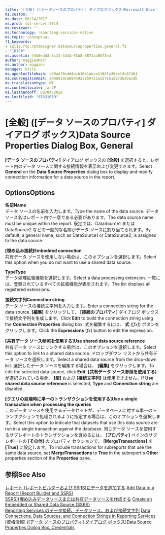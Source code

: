 ```yaml
---
title: '[全般] ([データソースのプロパティ] ダイアログボックス)Microsoft Docs'
ms.custom: ''
ms.date: 06/14/2017
ms.prod: sql-server-2014
ms.reviewer: ''
ms.technology: reporting-services-native
ms.topic: conceptual
f1_keywords:
- sql12.rtp.rptdesigner.datasourceproperties.general.f1
- "10120"
ms.assetid: 44b5edd3-5c11-4d3d-91b8-5871aa0572ed
author: maggiesMSFT
ms.author: maggies
manager: kfile
ms.openlocfilehash: c79ad70cdd4dcb10e1abce1102fa39eef4c67461
ms.sourcegitcommit: ad4d92dce894592a259721a1571b1d8736abacdb
ms.translationtype: MT
ms.contentlocale: ja-JP
ms.lasthandoff: 08/04/2020
ms.locfileid: "87631659"
---
```

# <a name="data-source-properties-dialog-box-general"></a><span data-ttu-id="98e1a-102">[全般] ([データ ソースのプロパティ] ダイアログ ボックス)</span><span class="sxs-lookup"><span data-stu-id="98e1a-102">Data Source Properties Dialog Box, General</span></span>
  <span data-ttu-id="98e1a-103">**[データ ソースのプロパティ]** ダイアログ ボックスの **[全般]** を選択すると、レポート内のデータ ソースに関する接続情報を表示および変更できます。</span><span class="sxs-lookup"><span data-stu-id="98e1a-103">Select **General** on the **Data Source Properties** dialog box to display and modify connection information for a data source in the report.</span></span>  
  
## <a name="options"></a><span data-ttu-id="98e1a-104">Options</span><span class="sxs-lookup"><span data-stu-id="98e1a-104">Options</span></span>  
 <span data-ttu-id="98e1a-105">**名前**</span><span class="sxs-lookup"><span data-stu-id="98e1a-105">**Name**</span></span>  
 <span data-ttu-id="98e1a-106">データ ソースの名前を入力します。</span><span class="sxs-lookup"><span data-stu-id="98e1a-106">Type the name of the data source.</span></span> <span data-ttu-id="98e1a-107">データ ソース名はレポート内で一意である必要があります。</span><span class="sxs-lookup"><span data-stu-id="98e1a-107">The data source name must be unique within the report.</span></span> <span data-ttu-id="98e1a-108">既定では、DataSource1 または DataSource2 などの一般的な名前がデータ ソースに割り当てられます。</span><span class="sxs-lookup"><span data-stu-id="98e1a-108">By default, a general name, such as DataSource1 or DataSource2, is assigned to the data source.</span></span>  
  
 <span data-ttu-id="98e1a-109">**[埋め込み接続]**</span><span class="sxs-lookup"><span data-stu-id="98e1a-109">**Embedded connection**</span></span>  
 <span data-ttu-id="98e1a-110">共有データ ソースを使用しない場合は、このオプションを選択します。</span><span class="sxs-lookup"><span data-stu-id="98e1a-110">Select this option when you do not want to use a shared data source.</span></span>  
  
 <span data-ttu-id="98e1a-111">**Type**</span><span class="sxs-lookup"><span data-stu-id="98e1a-111">**Type**</span></span>  
 <span data-ttu-id="98e1a-112">データ処理拡張機能を選択します。</span><span class="sxs-lookup"><span data-stu-id="98e1a-112">Select a data processing extension.</span></span> <span data-ttu-id="98e1a-113">一覧には、登録されているすべての拡張機能が表示されます。</span><span class="sxs-lookup"><span data-stu-id="98e1a-113">The list displays all registered extensions.</span></span>  
  
 <span data-ttu-id="98e1a-114">**接続文字列**</span><span class="sxs-lookup"><span data-stu-id="98e1a-114">**Connection string**</span></span>  
 <span data-ttu-id="98e1a-115">データ ソースの接続文字列を入力します。</span><span class="sxs-lookup"><span data-stu-id="98e1a-115">Enter a connection string for the data source.</span></span> <span data-ttu-id="98e1a-116">**[編集]** をクリックして、 **[接続のプロパティ]** ダイアログ ボックスで接続文字列を生成します。</span><span class="sxs-lookup"><span data-stu-id="98e1a-116">Click **Edit** to build the connection string using the **Connection Properties** dialog box.</span></span> <span data-ttu-id="98e1a-117">式を編集するには、 **式** (*[fx]*) ボタンをクリックします。</span><span class="sxs-lookup"><span data-stu-id="98e1a-117">Click the **Expressions** (*fx*) button to edit the expression.</span></span>  
  
 <span data-ttu-id="98e1a-118">**[共有データ ソース参照を使用する]**</span><span class="sxs-lookup"><span data-stu-id="98e1a-118">**Use shared data source reference**</span></span>  
 <span data-ttu-id="98e1a-119">共有データ ソースにリンクする場合は、このオプションを選択します。</span><span class="sxs-lookup"><span data-stu-id="98e1a-119">Select this option to link to a shared data source.</span></span> <span data-ttu-id="98e1a-120">ドロップダウン リストから共有データ ソースを選択します。</span><span class="sxs-lookup"><span data-stu-id="98e1a-120">Select a shared data source from the drop-down list.</span></span> <span data-ttu-id="98e1a-121">選択したデータ ソースを編集する場合は、 **[編集]** をクリックします。</span><span class="sxs-lookup"><span data-stu-id="98e1a-121">To edit the selected data source, click **Edit**.</span></span> <span data-ttu-id="98e1a-122">**[共有データ ソース参照を使用する]** が選択されている場合、 **[型]** および **[接続文字列]** は使用できません。</span><span class="sxs-lookup"><span data-stu-id="98e1a-122">If **Use shared data source reference** is selected, **Type** and **Connection string** are disabled.</span></span>  
  
 <span data-ttu-id="98e1a-123">**[クエリの処理時に単一のトランザクションを使用する]**</span><span class="sxs-lookup"><span data-stu-id="98e1a-123">**Use a single transaction when processing the queries**</span></span>  
 <span data-ttu-id="98e1a-124">このデータ ソースを使用するデータセットが、データベースに対する単一のトランザクションで処理されるように指定する場合は、このオプションを選択します。</span><span class="sxs-lookup"><span data-stu-id="98e1a-124">Select this option to indicate that datasets that use this data source are run in a single transaction against the database.</span></span> <span data-ttu-id="98e1a-125">同じデータ ソースを使用するサブレポートのトランザクションを含めるには、 **[プロパティ]** ペインのサブレポートの **[その他]** のプロパティ セクションで、 **[MergeTransactions]** を **[True]** に設定します。</span><span class="sxs-lookup"><span data-stu-id="98e1a-125">To include transactions for subreports that use the same data source, set **MergeTransactions** to **True** in the subreport's **Other** properties section of the **Properties** pane.</span></span>  
  
## <a name="see-also"></a><span data-ttu-id="98e1a-126">参照</span><span class="sxs-lookup"><span data-stu-id="98e1a-126">See Also</span></span>  
 <span data-ttu-id="98e1a-127">[レポート &#40;レポートビルダーおよび SSRS&#41;にデータを追加する](report-data/report-datasets-ssrs.md) </span><span class="sxs-lookup"><span data-stu-id="98e1a-127">[Add Data to a Report &#40;Report Builder and SSRS&#41;](report-data/report-datasets-ssrs.md) </span></span>  
 <span data-ttu-id="98e1a-128">[SSRS&#41;&#40;埋め込みデータソースまたは共有データソースを作成する](../../2014/reporting-services/create-an-embedded-or-shared-data-source-ssrs.md) </span><span class="sxs-lookup"><span data-stu-id="98e1a-128">[Create an Embedded or Shared Data Source &#40;SSRS&#41;](../../2014/reporting-services/create-an-embedded-or-shared-data-source-ssrs.md) </span></span>  
 <span data-ttu-id="98e1a-129">[Reporting Services のデータ接続、データソース、および接続文字列](../../2014/reporting-services/data-connections-data-sources-and-connection-strings-in-reporting-services.md) </span><span class="sxs-lookup"><span data-stu-id="98e1a-129">[Data Connections, Data Sources, and Connection Strings in Reporting Services](../../2014/reporting-services/data-connections-data-sources-and-connection-strings-in-reporting-services.md) </span></span>  
 <span data-ttu-id="98e1a-130">[[資格情報] ([データ ソースのプロパティ] ダイアログ ボックス)](../../2014/reporting-services/data-source-properties-dialog-box-credentials.md)</span><span class="sxs-lookup"><span data-stu-id="98e1a-130">[Data Source Properties Dialog Box, Credentials](../../2014/reporting-services/data-source-properties-dialog-box-credentials.md)</span></span>  
  
  
